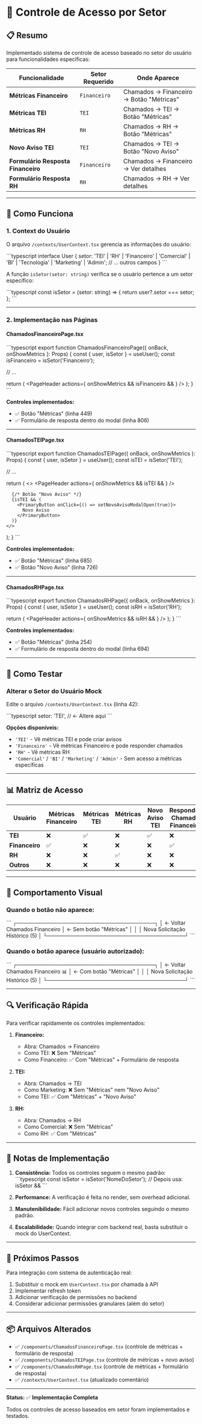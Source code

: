 # 🔐 Controle de Acesso por Setor

## 📋 Resumo

Implementado sistema de controle de acesso baseado no setor do usuário para funcionalidades específicas:

| Funcionalidade | Setor Requerido | Onde Aparece |
|----------------|-----------------|--------------|
| **Métricas Financeiro** | `Financeiro` | Chamados → Financeiro → Botão "Métricas" |
| **Métricas TEI** | `TEI` | Chamados → TEI → Botão "Métricas" |
| **Métricas RH** | `RH` | Chamados → RH → Botão "Métricas" |
| **Novo Aviso TEI** | `TEI` | Chamados → TEI → Botão "Novo Aviso" |
| **Formulário Resposta Financeiro** | `Financeiro` | Chamados → Financeiro → Ver detalhes |
| **Formulário Resposta RH** | `RH` | Chamados → RH → Ver detalhes |

---

## 🎯 Como Funciona

### 1. **Context do Usuário**

O arquivo `/contexts/UserContext.tsx` gerencia as informações do usuário:

\`\`\`typescript
interface User {
  setor: 'TEI' | 'RH' | 'Financeiro' | 'Comercial' | 'BI' | 'Tecnologia' | 'Marketing' | 'Admin';
  // ... outros campos
}
\`\`\`

A função `isSetor(setor: string)` verifica se o usuário pertence a um setor específico:

\`\`\`typescript
const isSetor = (setor: string) => {
  return user?.setor === setor;
};
\`\`\`

---

### 2. **Implementação nas Páginas**

#### **ChamadosFinanceiroPage.tsx**

\`\`\`typescript
export function ChamadosFinanceiroPage({ onBack, onShowMetrics }: Props) {
  const { user, isSetor } = useUser();
  const isFinanceiro = isSetor('Financeiro');
  
  // ...
  
  return (
    <PageHeader 
      actions={
        onShowMetrics && isFinanceiro && <MetricsButton onClick={onShowMetrics} />
      }
    />
  );
}
\`\`\`

**Controles implementados:**
- ✅ Botão "Métricas" (linha 449)
- ✅ Formulário de resposta dentro do modal (linha 806)

---

#### **ChamadosTEIPage.tsx**

\`\`\`typescript
export function ChamadosTEIPage({ onBack, onShowMetrics }: Props) {
  const { user, isSetor } = useUser();
  const isTEI = isSetor('TEI');
  
  // ...
  
  return (
    <>
      <PageHeader 
        actions={
          onShowMetrics && isTEI && <MetricsButton onClick={onShowMetrics} />
        }
      />
      
      {/* Botão "Novo Aviso" */}
      {isTEI && (
        <PrimaryButton onClick={() => setNovoAvisoModalOpen(true)}>
          Novo Aviso
        </PrimaryButton>
      )}
    </>
  );
}
\`\`\`

**Controles implementados:**
- ✅ Botão "Métricas" (linha 685)
- ✅ Botão "Novo Aviso" (linha 726)

---

#### **ChamadosRHPage.tsx**

\`\`\`typescript
export function ChamadosRHPage({ onBack, onShowMetrics }: Props) {
  const { user, isSetor } = useUser();
  const isRH = isSetor('RH');
  
  return (
    <PageHeader 
      actions={
        onShowMetrics && isRH && <MetricsButton onClick={onShowMetrics} />
      }
    />
  );
}
\`\`\`

**Controles implementados:**
- ✅ Botão "Métricas" (linha 254)
- ✅ Formulário de resposta dentro do modal (linha 694)

---

## 🧪 Como Testar

### **Alterar o Setor do Usuário Mock**

Edite o arquivo `/contexts/UserContext.tsx` (linha 42):

\`\`\`typescript
setor: 'TEI',  // ← Altere aqui
\`\`\`

**Opções disponíveis:**
- `'TEI'` - Vê métricas TEI e pode criar avisos
- `'Financeiro'` - Vê métricas Financeiro e pode responder chamados
- `'RH'` - Vê métricas RH
- `'Comercial'` / `'BI'` / `'Marketing'` / `'Admin'` - Sem acesso a métricas específicas

---

## 📊 Matriz de Acesso

| Usuário | Métricas Financeiro | Métricas TEI | Métricas RH | Novo Aviso TEI | Responder Chamado Financeiro | Responder Chamado RH |
|---------|---------------------|--------------|-------------|----------------|------------------------------|---------------------|
| **TEI** | ❌ | ✅ | ❌ | ✅ | ❌ | ❌ |
| **Financeiro** | ✅ | ❌ | ❌ | ❌ | ✅ | ❌ |
| **RH** | ❌ | ❌ | ✅ | ❌ | ❌ | ✅ |
| **Outros** | ❌ | ❌ | ❌ | ❌ | ❌ | ❌ |

---

## 🎨 Comportamento Visual

### **Quando o botão não aparece:**

\`\`\`
┌─────────────────────────────────────┐
│  ← Voltar   Chamados Financeiro     │  ← Sem botão "Métricas"
│                                     │
│  Nova Solicitação   Histórico (5)  │
└─────────────────────────────────────┘
\`\`\`

### **Quando o botão aparece (usuário autorizado):**

\`\`\`
┌─────────────────────────────────────┐
│  ← Voltar   Chamados Financeiro  📊 │  ← Com botão "Métricas"
│                                     │
│  Nova Solicitação   Histórico (5)  │
└─────────────────────────────────────┘
\`\`\`

---

## 🔍 Verificação Rápida

Para verificar rapidamente os controles implementados:

1. **Financeiro:**
   - Abra: Chamados → Financeiro
   - Como TEI: ❌ Sem "Métricas"
   - Como Financeiro: ✅ Com "Métricas" + Formulário de resposta

2. **TEI:**
   - Abra: Chamados → TEI
   - Como Marketing: ❌ Sem "Métricas" nem "Novo Aviso"
   - Como TEI: ✅ Com "Métricas" + "Novo Aviso"

3. **RH:**
   - Abra: Chamados → RH
   - Como Comercial: ❌ Sem "Métricas"
   - Como RH: ✅ Com "Métricas"

---

## 📝 Notas de Implementação

1. **Consistência:** Todos os controles seguem o mesmo padrão:
   \`\`\`typescript
   const isSetor = isSetor('NomeDoSetor');
   // Depois usa: isSetor && <ComponenteProtegido />
   \`\`\`

2. **Performance:** A verificação é feita no render, sem overhead adicional.

3. **Manutenibilidade:** Fácil adicionar novos controles seguindo o mesmo padrão.

4. **Escalabilidade:** Quando integrar com backend real, basta substituir o mock do UserContext.

---

## 🚀 Próximos Passos

Para integração com sistema de autenticação real:

1. Substituir o mock em `UserContext.tsx` por chamada à API
2. Implementar refresh token
3. Adicionar verificação de permissões no backend
4. Considerar adicionar permissões granulares (além do setor)

---

## 📦 Arquivos Alterados

- ✅ `/components/ChamadosFinanceiroPage.tsx` (controle de métricas + formulário de resposta)
- ✅ `/components/ChamadosTEIPage.tsx` (controle de métricas + novo aviso)
- ✅ `/components/ChamadosRHPage.tsx` (controle de métricas + formulário de resposta)
- ✅ `/contexts/UserContext.tsx` (atualizado comentário)

---

**Status:** ✅ **Implementação Completa**

Todos os controles de acesso baseados em setor foram implementados e testados.
